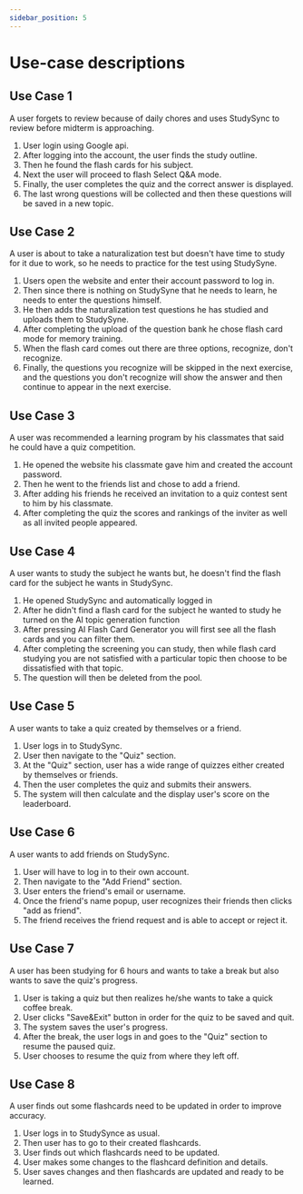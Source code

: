 ```yaml
---
sidebar_position: 5
---
```


# Use-case descriptions

## Use Case 1
A user forgets to review because of daily chores and uses StudySync to review before midterm is approaching.

1. User login using Google api.
2. After logging into the account, the user finds the study outline.
3. Then he found the flash cards for his subject.
4. Next the user will proceed to flash Select Q&A mode.
5. Finally, the user completes the quiz and the correct answer is displayed.
6. The last wrong questions will be collected and then these questions will be saved in a new topic.

## Use Case 2
A user is about to take a naturalization test but doesn't have time to study for it due to work, so he needs to practice for the test using StudySyne.

1. Users open the website and enter their account password to log in.
2. Then since there is nothing on StudySyne that he needs to learn, he needs to enter the questions himself.
3. He then adds the naturalization test questions he has studied and uploads them to StudySyne.
4. After completing the upload of the question bank he chose flash card mode for memory training.
5. When the flash card comes out there are three options, recognize, don't recognize.
6. Finally, the questions you recognize will be skipped in the next exercise, and the questions you don't recognize will show the answer and then continue to appear in the next exercise.

## Use Case 3
  A user was recommended a learning program by his classmates that said he could have a quiz competition.

1. He opened the website his classmate gave him and created the account password.
2. Then he went to the friends list and chose to add a friend.
3. After adding his friends he received an invitation to a quiz contest sent to him by his classmate.
4. After completing the quiz the scores and rankings of the inviter as well as all invited people appeared.


## Use Case 4
  A user wants to study the subject he wants but, he doesn't find the flash card for the subject he wants in StudySync.

1. He opened StudySync and automatically logged in
2. After he didn't find a flash card for the subject he wanted to study he turned on the AI topic generation function
3. After pressing AI Flash Card Generator you will first see all the flash cards and you can filter them.
4. After completing the screening you can study, then while flash card studying you are not satisfied with a particular topic then choose to be dissatisfied with that topic.
5. The question will then be deleted from the pool.

## Use Case 5
   A user wants to take a quiz created by themselves or a friend.

1. User logs in to StudySync.
2. User then navigate to the "Quiz" section.
3. At the "Quiz" section, user has a wide range of quizzes either created by themselves or friends.
4. Then the user completes the quiz and submits their answers.
5. The system will then calculate and the display user's score on the leaderboard.

## Use Case 6
   A user wants to add friends on StudySync.

1. User will have to log in to their own account.
2. Then navigate to the "Add Friend" section.
3. User enters the friend's email or username.
4. Once the friend's name popup, user recognizes their friends then clicks "add as friend".
5. The friend receives the friend request and is able to accept or reject it.

## Use Case 7
   A user has been studying for 6 hours and wants to take a break but also wants to save the quiz's progress.

1. User is taking a quiz but then realizes he/she wants to take a quick coffee break.
2. User clicks "Save&Exit" button in order for the quiz to be saved and quit.
3. The system saves the user's progress.
4. After the break, the user logs in and goes to the "Quiz" section to resume the paused quiz.
5. User chooses to resume the quiz from where they left off.

## Use Case 8
  A user finds out some flashcards need to be updated in order to improve accuracy.

1. User logs in to StudySynce as usual.
2. Then user has to go to their created flashcards.
3. User finds out which flashcards need to be updated.
4. User makes some changes to the flashcard definition and details.
5. User saves changes and then flashcards are updated and ready to be learned.
